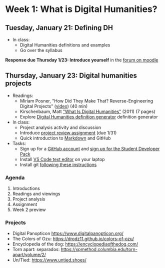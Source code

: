 # Week 1: What is Digital Humanities?

## Tuesday, January 21: Defining DH

- In class:
    - Digital Humanities definitions and examples
    - Go over the syllabus

**Response due Thursday 1/23: Introduce yourself** in the [forum on moodle](https://moodle.brynmawr.edu/mod/forum/discuss.php?d=67410#p120236)

## Thursday, January 23: Digital humanities projects
- Readings:
    - Miriam Posner, "How Did They Make That? Reverse-Engineering Digital Projects" ([video](https://miriamposner.com/blog/how-did-they-make-that-the-video/)) (40 min)
    - Kirschenbaum, Matt ["What Is Digital Humanities"](https://mkirschenbaum.wordpress.com/wp-content/uploads/2011/03/ade-final.pdf) (2011)  (7 pages)
    - Explore [Digital Humanities definition generator](https://whatisdigitalhumanities.com/) definition generator
- In class:
    - Project analysis activity and discussion
    - Introduce [project review assignment](../assignments/review.md) (due 1/31)
    - Quick introduction to [Markdown](https://www.markdownguide.org/getting-started/) and GitHub
- Tasks:
    - Sign up for a [GitHub account](https://github.com/) and [sign up for the Student Developer Pack](https://education.github.com/pack)
    - Install [VS Code text editor](https://code.visualstudio.com/) on your laptop
    - Install git [following these instructions](../resources/installation.md)

### Agenda

1. Introductions
2. Readings and viewings
3. Project analysis
4. Assignment
5. Week 2 preview

### Projects

- Digital Panopticon https://www.digitalpanopticon.org/
- The Colors of Ozu: https://drodz11.github.io/colors-of-ozu/
- Encyclopedia of the dog: https://encyclopediaofthedog.com/
- Torn apart: separados: https://xpmethod.columbia.edu/torn-apart/volume/2/
- Un/Tied: https://www.untied.shoes/